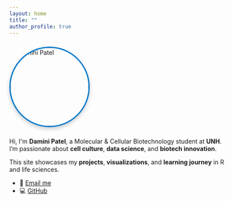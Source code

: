 ```yaml
---
layout: home
title: ""
author_profile: true
---
```


<img src="{{ site.baseurl }}/images/img:me.png" alt="Damini Patel" width="180"
     style="border-radius:100px;border:3px solid #007acc;box-shadow:0 4px 10px rgba(0,0,0,.2);margin:10px 0;" />

Hi, I'm **Damini Patel**, a Molecular & Cellular Biotechnology student at **UNH**.  
I’m passionate about **cell culture**, **data science**, and **biotech innovation**.

This site showcases my **projects**, **visualizations**, and **learning journey** in R and life sciences.

- 📧 <a href= "mailto:Daminiben.Patel@unh.edu">Email me</a>
- 💻 <a href="https://github.com/DaminiUNH">GitHub</a>